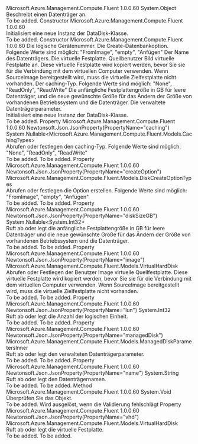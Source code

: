 <Type Name="DataDisk" FullName="Microsoft.Azure.Management.Compute.Fluent.Models.DataDisk">
  <TypeSignature Language="C#" Value="public class DataDisk" />
  <TypeSignature Language="ILAsm" Value=".class public auto ansi beforefieldinit DataDisk extends System.Object" />
  <TypeSignature Language="DocId" Value="T:Microsoft.Azure.Management.Compute.Fluent.Models.DataDisk" />
  <TypeSignature Language="VB.NET" Value="Public Class DataDisk" />
  <TypeSignature Language="F#" Value="type DataDisk = class" />
  <AssemblyInfo>
    <AssemblyName>Microsoft.Azure.Management.Compute.Fluent</AssemblyName>
    <AssemblyVersion>1.0.0.60</AssemblyVersion>
  </AssemblyInfo>
  <Base>
    <BaseTypeName>System.Object</BaseTypeName>
  </Base>
  <Interfaces />
  <Docs>
    <summary>
            Beschreibt einen Datenträger an.
            </summary>
    <remarks>To be added.</remarks>
  </Docs>
  <Members>
    <Member MemberName=".ctor">
      <MemberSignature Language="C#" Value="public DataDisk ();" />
      <MemberSignature Language="ILAsm" Value=".method public hidebysig specialname rtspecialname instance void .ctor() cil managed" />
      <MemberSignature Language="DocId" Value="M:Microsoft.Azure.Management.Compute.Fluent.Models.DataDisk.#ctor" />
      <MemberSignature Language="VB.NET" Value="Public Sub New ()" />
      <MemberType>Constructor</MemberType>
      <AssemblyInfo>
        <AssemblyName>Microsoft.Azure.Management.Compute.Fluent</AssemblyName>
        <AssemblyVersion>1.0.0.60</AssemblyVersion>
      </AssemblyInfo>
      <Parameters />
      <Docs>
        <summary>
            Initialisiert eine neue Instanz der DataDisk-Klasse.
            </summary>
        <remarks>To be added.</remarks>
      </Docs>
    </Member>
    <Member MemberName=".ctor">
      <MemberSignature Language="C#" Value="public DataDisk (int lun, Microsoft.Azure.Management.Compute.Fluent.Models.DiskCreateOptionTypes createOption, string name = null, Microsoft.Azure.Management.Compute.Fluent.Models.VirtualHardDisk vhd = null, Microsoft.Azure.Management.Compute.Fluent.Models.VirtualHardDisk image = null, Nullable&lt;Microsoft.Azure.Management.Compute.Fluent.Models.CachingTypes&gt; caching = null, Nullable&lt;int&gt; diskSizeGB = null, Microsoft.Azure.Management.Compute.Fluent.Models.ManagedDiskParametersInner managedDisk = null);" />
      <MemberSignature Language="ILAsm" Value=".method public hidebysig specialname rtspecialname instance void .ctor(int32 lun, valuetype Microsoft.Azure.Management.Compute.Fluent.Models.DiskCreateOptionTypes createOption, string name, class Microsoft.Azure.Management.Compute.Fluent.Models.VirtualHardDisk vhd, class Microsoft.Azure.Management.Compute.Fluent.Models.VirtualHardDisk image, valuetype System.Nullable`1&lt;valuetype Microsoft.Azure.Management.Compute.Fluent.Models.CachingTypes&gt; caching, valuetype System.Nullable`1&lt;int32&gt; diskSizeGB, class Microsoft.Azure.Management.Compute.Fluent.Models.ManagedDiskParametersInner managedDisk) cil managed" />
      <MemberSignature Language="DocId" Value="M:Microsoft.Azure.Management.Compute.Fluent.Models.DataDisk.#ctor(System.Int32,Microsoft.Azure.Management.Compute.Fluent.Models.DiskCreateOptionTypes,System.String,Microsoft.Azure.Management.Compute.Fluent.Models.VirtualHardDisk,Microsoft.Azure.Management.Compute.Fluent.Models.VirtualHardDisk,System.Nullable{Microsoft.Azure.Management.Compute.Fluent.Models.CachingTypes},System.Nullable{System.Int32},Microsoft.Azure.Management.Compute.Fluent.Models.ManagedDiskParametersInner)" />
      <MemberSignature Language="VB.NET" Value="Public Sub New (lun As Integer, createOption As DiskCreateOptionTypes, Optional name As String = null, Optional vhd As VirtualHardDisk = null, Optional image As VirtualHardDisk = null, Optional caching As Nullable(Of CachingTypes) = null, Optional diskSizeGB As Nullable(Of Integer) = null, Optional managedDisk As ManagedDiskParametersInner = null)" />
      <MemberSignature Language="F#" Value="new Microsoft.Azure.Management.Compute.Fluent.Models.DataDisk : int * Microsoft.Azure.Management.Compute.Fluent.Models.DiskCreateOptionTypes * string * Microsoft.Azure.Management.Compute.Fluent.Models.VirtualHardDisk * Microsoft.Azure.Management.Compute.Fluent.Models.VirtualHardDisk * Nullable&lt;Microsoft.Azure.Management.Compute.Fluent.Models.CachingTypes&gt; * Nullable&lt;int&gt; * Microsoft.Azure.Management.Compute.Fluent.Models.ManagedDiskParametersInner -&gt; Microsoft.Azure.Management.Compute.Fluent.Models.DataDisk" Usage="new Microsoft.Azure.Management.Compute.Fluent.Models.DataDisk (lun, createOption, name, vhd, image, caching, diskSizeGB, managedDisk)" />
      <MemberType>Constructor</MemberType>
      <AssemblyInfo>
        <AssemblyName>Microsoft.Azure.Management.Compute.Fluent</AssemblyName>
        <AssemblyVersion>1.0.0.60</AssemblyVersion>
      </AssemblyInfo>
      <Parameters>
        <Parameter Name="lun" Type="System.Int32" />
        <Parameter Name="createOption" Type="Microsoft.Azure.Management.Compute.Fluent.Models.DiskCreateOptionTypes" />
        <Parameter Name="name" Type="System.String" />
        <Parameter Name="vhd" Type="Microsoft.Azure.Management.Compute.Fluent.Models.VirtualHardDisk" />
        <Parameter Name="image" Type="Microsoft.Azure.Management.Compute.Fluent.Models.VirtualHardDisk" />
        <Parameter Name="caching" Type="System.Nullable&lt;Microsoft.Azure.Management.Compute.Fluent.Models.CachingTypes&gt;" />
        <Parameter Name="diskSizeGB" Type="System.Nullable&lt;System.Int32&gt;" />
        <Parameter Name="managedDisk" Type="Microsoft.Azure.Management.Compute.Fluent.Models.ManagedDiskParametersInner" />
      </Parameters>
      <Docs>
        <param name="lun">Die logische Gerätenummer.</param>
        <param name="createOption">Die Create-Datenbankoption. Folgende Werte sind möglich: "FromImage", "empty", "Anfügen"</param>
        <param name="name">Der Name des Datenträgers.</param>
        <param name="vhd">Die virtuelle Festplatte.</param>
        <param name="image">Quellbenutzer Bild virtuelle Festplatte an. Diese virtuelle Festplatte wird kopiert werden, bevor Sie sie für die Verbindung mit dem virtuellen Computer verwenden. Wenn SourceImage bereitgestellt wird, muss die virtuelle Zielfestplatte nicht vorhanden.</param>
        <param name="caching">Der caching-Typ. Folgende Werte sind möglich: "None", "ReadOnly", "ReadWrite"</param>
        <param name="diskSizeGB">Die anfängliche Festplattengröße in GB für leere Datenträger, und die neue gewünschte Größe für das Ändern der Größe von vorhandenen Betriebssystem und die Datenträger.</param>
        <param name="managedDisk">Die verwaltete Datenträgerparameter.</param>
        <summary>
            Initialisiert eine neue Instanz der DataDisk-Klasse.
            </summary>
        <remarks>To be added.</remarks>
      </Docs>
    </Member>
    <Member MemberName="Caching">
      <MemberSignature Language="C#" Value="public Nullable&lt;Microsoft.Azure.Management.Compute.Fluent.Models.CachingTypes&gt; Caching { get; set; }" />
      <MemberSignature Language="ILAsm" Value=".property instance valuetype System.Nullable`1&lt;valuetype Microsoft.Azure.Management.Compute.Fluent.Models.CachingTypes&gt; Caching" />
      <MemberSignature Language="DocId" Value="P:Microsoft.Azure.Management.Compute.Fluent.Models.DataDisk.Caching" />
      <MemberSignature Language="VB.NET" Value="Public Property Caching As Nullable(Of CachingTypes)" />
      <MemberSignature Language="F#" Value="member this.Caching : Nullable&lt;Microsoft.Azure.Management.Compute.Fluent.Models.CachingTypes&gt; with get, set" Usage="Microsoft.Azure.Management.Compute.Fluent.Models.DataDisk.Caching" />
      <MemberType>Property</MemberType>
      <AssemblyInfo>
        <AssemblyName>Microsoft.Azure.Management.Compute.Fluent</AssemblyName>
        <AssemblyVersion>1.0.0.60</AssemblyVersion>
      </AssemblyInfo>
      <Attributes>
        <Attribute>
          <AttributeName>Newtonsoft.Json.JsonProperty(PropertyName="caching")</AttributeName>
        </Attribute>
      </Attributes>
      <ReturnValue>
        <ReturnType>System.Nullable&lt;Microsoft.Azure.Management.Compute.Fluent.Models.CachingTypes&gt;</ReturnType>
      </ReturnValue>
      <Docs>
        <summary>
            Abrufen oder festlegen den caching-Typ. Folgende Werte sind möglich: "None", "ReadOnly", "ReadWrite"
            </summary>
        <value>To be added.</value>
        <remarks>To be added.</remarks>
      </Docs>
    </Member>
    <Member MemberName="CreateOption">
      <MemberSignature Language="C#" Value="public Microsoft.Azure.Management.Compute.Fluent.Models.DiskCreateOptionTypes CreateOption { get; set; }" />
      <MemberSignature Language="ILAsm" Value=".property instance valuetype Microsoft.Azure.Management.Compute.Fluent.Models.DiskCreateOptionTypes CreateOption" />
      <MemberSignature Language="DocId" Value="P:Microsoft.Azure.Management.Compute.Fluent.Models.DataDisk.CreateOption" />
      <MemberSignature Language="VB.NET" Value="Public Property CreateOption As DiskCreateOptionTypes" />
      <MemberSignature Language="F#" Value="member this.CreateOption : Microsoft.Azure.Management.Compute.Fluent.Models.DiskCreateOptionTypes with get, set" Usage="Microsoft.Azure.Management.Compute.Fluent.Models.DataDisk.CreateOption" />
      <MemberType>Property</MemberType>
      <AssemblyInfo>
        <AssemblyName>Microsoft.Azure.Management.Compute.Fluent</AssemblyName>
        <AssemblyVersion>1.0.0.60</AssemblyVersion>
      </AssemblyInfo>
      <Attributes>
        <Attribute>
          <AttributeName>Newtonsoft.Json.JsonProperty(PropertyName="createOption")</AttributeName>
        </Attribute>
      </Attributes>
      <ReturnValue>
        <ReturnType>Microsoft.Azure.Management.Compute.Fluent.Models.DiskCreateOptionTypes</ReturnType>
      </ReturnValue>
      <Docs>
        <summary>
            Abrufen oder festlegen die Option erstellen. Folgende Werte sind möglich: "FromImage", "empty", "Anfügen"
            </summary>
        <value>To be added.</value>
        <remarks>To be added.</remarks>
      </Docs>
    </Member>
    <Member MemberName="DiskSizeGB">
      <MemberSignature Language="C#" Value="public Nullable&lt;int&gt; DiskSizeGB { get; set; }" />
      <MemberSignature Language="ILAsm" Value=".property instance valuetype System.Nullable`1&lt;int32&gt; DiskSizeGB" />
      <MemberSignature Language="DocId" Value="P:Microsoft.Azure.Management.Compute.Fluent.Models.DataDisk.DiskSizeGB" />
      <MemberSignature Language="VB.NET" Value="Public Property DiskSizeGB As Nullable(Of Integer)" />
      <MemberSignature Language="F#" Value="member this.DiskSizeGB : Nullable&lt;int&gt; with get, set" Usage="Microsoft.Azure.Management.Compute.Fluent.Models.DataDisk.DiskSizeGB" />
      <MemberType>Property</MemberType>
      <AssemblyInfo>
        <AssemblyName>Microsoft.Azure.Management.Compute.Fluent</AssemblyName>
        <AssemblyVersion>1.0.0.60</AssemblyVersion>
      </AssemblyInfo>
      <Attributes>
        <Attribute>
          <AttributeName>Newtonsoft.Json.JsonProperty(PropertyName="diskSizeGB")</AttributeName>
        </Attribute>
      </Attributes>
      <ReturnValue>
        <ReturnType>System.Nullable&lt;System.Int32&gt;</ReturnType>
      </ReturnValue>
      <Docs>
        <summary>
            Ruft ab oder legt die anfängliche Festplattengröße in GB für leere Datenträger und die neue gewünschte Größe für das Ändern der Größe von vorhandenen Betriebssystem und die Datenträger.
            </summary>
        <value>To be added.</value>
        <remarks>To be added.</remarks>
      </Docs>
    </Member>
    <Member MemberName="Image">
      <MemberSignature Language="C#" Value="public Microsoft.Azure.Management.Compute.Fluent.Models.VirtualHardDisk Image { get; set; }" />
      <MemberSignature Language="ILAsm" Value=".property instance class Microsoft.Azure.Management.Compute.Fluent.Models.VirtualHardDisk Image" />
      <MemberSignature Language="DocId" Value="P:Microsoft.Azure.Management.Compute.Fluent.Models.DataDisk.Image" />
      <MemberSignature Language="VB.NET" Value="Public Property Image As VirtualHardDisk" />
      <MemberSignature Language="F#" Value="member this.Image : Microsoft.Azure.Management.Compute.Fluent.Models.VirtualHardDisk with get, set" Usage="Microsoft.Azure.Management.Compute.Fluent.Models.DataDisk.Image" />
      <MemberType>Property</MemberType>
      <AssemblyInfo>
        <AssemblyName>Microsoft.Azure.Management.Compute.Fluent</AssemblyName>
        <AssemblyVersion>1.0.0.60</AssemblyVersion>
      </AssemblyInfo>
      <Attributes>
        <Attribute>
          <AttributeName>Newtonsoft.Json.JsonProperty(PropertyName="image")</AttributeName>
        </Attribute>
      </Attributes>
      <ReturnValue>
        <ReturnType>Microsoft.Azure.Management.Compute.Fluent.Models.VirtualHardDisk</ReturnType>
      </ReturnValue>
      <Docs>
        <summary>
            Abrufen oder Festlegen der Benutzer Image virtuelle Quellfestplatte. Diese virtuelle Festplatte wird kopiert werden, bevor Sie sie für die Verbindung mit dem virtuellen Computer verwenden. Wenn SourceImage bereitgestellt wird, muss die virtuelle Zielfestplatte nicht vorhanden.
            </summary>
        <value>To be added.</value>
        <remarks>To be added.</remarks>
      </Docs>
    </Member>
    <Member MemberName="Lun">
      <MemberSignature Language="C#" Value="public int Lun { get; set; }" />
      <MemberSignature Language="ILAsm" Value=".property instance int32 Lun" />
      <MemberSignature Language="DocId" Value="P:Microsoft.Azure.Management.Compute.Fluent.Models.DataDisk.Lun" />
      <MemberSignature Language="VB.NET" Value="Public Property Lun As Integer" />
      <MemberSignature Language="F#" Value="member this.Lun : int with get, set" Usage="Microsoft.Azure.Management.Compute.Fluent.Models.DataDisk.Lun" />
      <MemberType>Property</MemberType>
      <AssemblyInfo>
        <AssemblyName>Microsoft.Azure.Management.Compute.Fluent</AssemblyName>
        <AssemblyVersion>1.0.0.60</AssemblyVersion>
      </AssemblyInfo>
      <Attributes>
        <Attribute>
          <AttributeName>Newtonsoft.Json.JsonProperty(PropertyName="lun")</AttributeName>
        </Attribute>
      </Attributes>
      <ReturnValue>
        <ReturnType>System.Int32</ReturnType>
      </ReturnValue>
      <Docs>
        <summary>
            Ruft ab oder legt die Anzahl der logischen Einheit.
            </summary>
        <value>To be added.</value>
        <remarks>To be added.</remarks>
      </Docs>
    </Member>
    <Member MemberName="ManagedDisk">
      <MemberSignature Language="C#" Value="public Microsoft.Azure.Management.Compute.Fluent.Models.ManagedDiskParametersInner ManagedDisk { get; set; }" />
      <MemberSignature Language="ILAsm" Value=".property instance class Microsoft.Azure.Management.Compute.Fluent.Models.ManagedDiskParametersInner ManagedDisk" />
      <MemberSignature Language="DocId" Value="P:Microsoft.Azure.Management.Compute.Fluent.Models.DataDisk.ManagedDisk" />
      <MemberSignature Language="VB.NET" Value="Public Property ManagedDisk As ManagedDiskParametersInner" />
      <MemberSignature Language="F#" Value="member this.ManagedDisk : Microsoft.Azure.Management.Compute.Fluent.Models.ManagedDiskParametersInner with get, set" Usage="Microsoft.Azure.Management.Compute.Fluent.Models.DataDisk.ManagedDisk" />
      <MemberType>Property</MemberType>
      <AssemblyInfo>
        <AssemblyName>Microsoft.Azure.Management.Compute.Fluent</AssemblyName>
        <AssemblyVersion>1.0.0.60</AssemblyVersion>
      </AssemblyInfo>
      <Attributes>
        <Attribute>
          <AttributeName>Newtonsoft.Json.JsonProperty(PropertyName="managedDisk")</AttributeName>
        </Attribute>
      </Attributes>
      <ReturnValue>
        <ReturnType>Microsoft.Azure.Management.Compute.Fluent.Models.ManagedDiskParametersInner</ReturnType>
      </ReturnValue>
      <Docs>
        <summary>
            Ruft ab oder legt den verwalteten Datenträgerparameter.
            </summary>
        <value>To be added.</value>
        <remarks>To be added.</remarks>
      </Docs>
    </Member>
    <Member MemberName="Name">
      <MemberSignature Language="C#" Value="public string Name { get; set; }" />
      <MemberSignature Language="ILAsm" Value=".property instance string Name" />
      <MemberSignature Language="DocId" Value="P:Microsoft.Azure.Management.Compute.Fluent.Models.DataDisk.Name" />
      <MemberSignature Language="VB.NET" Value="Public Property Name As String" />
      <MemberSignature Language="F#" Value="member this.Name : string with get, set" Usage="Microsoft.Azure.Management.Compute.Fluent.Models.DataDisk.Name" />
      <MemberType>Property</MemberType>
      <AssemblyInfo>
        <AssemblyName>Microsoft.Azure.Management.Compute.Fluent</AssemblyName>
        <AssemblyVersion>1.0.0.60</AssemblyVersion>
      </AssemblyInfo>
      <Attributes>
        <Attribute>
          <AttributeName>Newtonsoft.Json.JsonProperty(PropertyName="name")</AttributeName>
        </Attribute>
      </Attributes>
      <ReturnValue>
        <ReturnType>System.String</ReturnType>
      </ReturnValue>
      <Docs>
        <summary>
            Ruft ab oder legt den Datenträgernamen.
            </summary>
        <value>To be added.</value>
        <remarks>To be added.</remarks>
      </Docs>
    </Member>
    <Member MemberName="Validate">
      <MemberSignature Language="C#" Value="public virtual void Validate ();" />
      <MemberSignature Language="ILAsm" Value=".method public hidebysig newslot virtual instance void Validate() cil managed" />
      <MemberSignature Language="DocId" Value="M:Microsoft.Azure.Management.Compute.Fluent.Models.DataDisk.Validate" />
      <MemberSignature Language="VB.NET" Value="Public Overridable Sub Validate ()" />
      <MemberSignature Language="F#" Value="abstract member Validate : unit -&gt; unit&#xA;override this.Validate : unit -&gt; unit" Usage="dataDisk.Validate " />
      <MemberType>Method</MemberType>
      <AssemblyInfo>
        <AssemblyName>Microsoft.Azure.Management.Compute.Fluent</AssemblyName>
        <AssemblyVersion>1.0.0.60</AssemblyVersion>
      </AssemblyInfo>
      <ReturnValue>
        <ReturnType>System.Void</ReturnType>
      </ReturnValue>
      <Parameters />
      <Docs>
        <summary>
            Überprüfen Sie das Objekt.
            </summary>
        <remarks>To be added.</remarks>
        <exception cref="T:Microsoft.Rest.ValidationException">
            Wird ausgelöst, wenn die Validierung fehlschlägt
            </exception>
      </Docs>
    </Member>
    <Member MemberName="Vhd">
      <MemberSignature Language="C#" Value="public Microsoft.Azure.Management.Compute.Fluent.Models.VirtualHardDisk Vhd { get; set; }" />
      <MemberSignature Language="ILAsm" Value=".property instance class Microsoft.Azure.Management.Compute.Fluent.Models.VirtualHardDisk Vhd" />
      <MemberSignature Language="DocId" Value="P:Microsoft.Azure.Management.Compute.Fluent.Models.DataDisk.Vhd" />
      <MemberSignature Language="VB.NET" Value="Public Property Vhd As VirtualHardDisk" />
      <MemberSignature Language="F#" Value="member this.Vhd : Microsoft.Azure.Management.Compute.Fluent.Models.VirtualHardDisk with get, set" Usage="Microsoft.Azure.Management.Compute.Fluent.Models.DataDisk.Vhd" />
      <MemberType>Property</MemberType>
      <AssemblyInfo>
        <AssemblyName>Microsoft.Azure.Management.Compute.Fluent</AssemblyName>
        <AssemblyVersion>1.0.0.60</AssemblyVersion>
      </AssemblyInfo>
      <Attributes>
        <Attribute>
          <AttributeName>Newtonsoft.Json.JsonProperty(PropertyName="vhd")</AttributeName>
        </Attribute>
      </Attributes>
      <ReturnValue>
        <ReturnType>Microsoft.Azure.Management.Compute.Fluent.Models.VirtualHardDisk</ReturnType>
      </ReturnValue>
      <Docs>
        <summary>
            Ruft ab oder legt die virtuelle Festplatte.
            </summary>
        <value>To be added.</value>
        <remarks>To be added.</remarks>
      </Docs>
    </Member>
  </Members>
</Type>